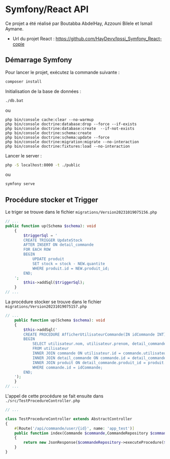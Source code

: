 # Symfony/React API

Ce projet a été réalisé par Boutabba AbdelHay, Azzouni Bilele et Ismail Aymane.

- Url du projet React : https://github.com/HayDevv/Ipssi_Symfony_React-copie

## Démarrage Symfony

Pour lancer le projet, exécutez la commande suivante :

```bash
composer install
```

Initialisation de la base de données :

```bash
./db.bat
```

ou

```
php bin/console cache:clear --no-warmup
php bin/console doctrine:database:drop --force --if-exists
php bin/console doctrine:database:create  --if-not-exists
php bin/console doctrine:schema:create
php bin/console doctrine:schema:update --force
php bin/console doctrine:migration:migrate --no-interaction
php bin/console doctrine:fixtures:load --no-interaction
```

Lancer le server  :

```bash
php -S localhost:8000 -t ./public
```

ou

```bash
symfony serve
```

## Procédure stocker et Trigger

Le triger se trouve dans le fichier `migrations/Version20231019075156.php`

````php
// ...
public function up(Schema $schema): void
    {
        $triggerSql = '
        CREATE TRIGGER UpdateStock
        AFTER INSERT ON detail_commande
        FOR EACH ROW
        BEGIN
            UPDATE produit
            SET stock = stock - NEW.quantite
            WHERE produit.id = NEW.produit_id;
        END;
    ';
        $this->addSql($triggerSql);
    }
// ...
````

La procédure stocker se trouve dans le fichier `migrations/Version20231019075157.php`

````php
// ...
    public function up(Schema $schema): void
    {
        $this->addSql('
        CREATE PROCEDURE AfficherUtilisateurCommande(IN idCommande INT)
        BEGIN
            SELECT utilisateur.nom, utilisateur.prenom, detail_commande.quantite, produit.nom_produit
            FROM utilisateur
            INNER JOIN commande ON utilisateur.id = commande.utilisateur_id
            INNER JOIN detail_commande ON commande.id = detail_commande.commande_id
            INNER JOIN produit ON detail_commande.produit_id = produit.id
            WHERE commande.id = idCommande;
        END;
    ');
    }
// ...
````
L'appel de cette procédure se fait ensuite dans `./src/TestProcedureController.php`

```php
// ...

class TestProcedureController extends AbstractController
{
    #[Route('/api/commande/user/{id}', name: 'app_test')]
    public function index(Commande $commande,CommandeRepository $commandeRepository): Response
    {
        return new JsonResponse($commandeRepository->executeProcedure($commande->getId()));
    }
}
```
